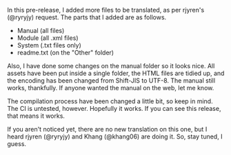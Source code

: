 In this pre-release, I added more files to be translated, as per rjyren's (@ryryjy) request. The parts that I added are as follows.

- Manual (all files)
- Module (all .xml files)
- System (.txt files only)
- readme.txt (on the "Other" folder)

Also, I have done some changes on the manual folder so it looks nice. All assets have been put inside a single folder, the HTML files are tidied up, and the encoding has been changed from Shift-JIS to UTF-8. The manual still works, thankfully. If anyone wanted the manual on the web, let me know.

The compilation process have been changed a little bit, so keep in mind. The CI is untested, however. Hopefully it works. If you can see this release, that means it works.

If you aren't noticed yet, there are no new translation on this one, but I heard rjyren (@ryryjy) and Khang (@khang06) are doing it. So, stay tuned, I guess.